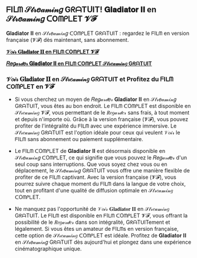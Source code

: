 ## ᖴIᒪᗰ 𝒮𝓉𝓇𝑒𝒶𝓂𝒾𝓃𝑔 GᖇᗩTᑌIT! 𝐆𝐥𝐚𝐝𝐢𝐚𝐭𝐨𝐫 𝐈𝐈 en 𝒮𝓉𝓇𝑒𝒶𝓂𝒾𝓃𝑔 ᑕOᗰᑭᒪET 𝓥𝓕 
𝐆𝐥𝐚𝐝𝐢𝐚𝐭𝐨𝐫 𝐈𝐈 en 𝒮𝓉𝓇𝑒𝒶𝓂𝒾𝓃𝑔 ᑕOᗰᑭᒪET GᖇᗩTᑌIT : regardez le ᖴIᒪᗰ en version française (𝓥𝓕) dès maintenant, sans abonnement.

**[𝒱𝑜𝒾𝓇 𝐆𝐥𝐚𝐝𝐢𝐚𝐭𝐨𝐫 𝐈𝐈 en ᖴIᒪᗰ ᑕOᗰᑭᒪET 𝓥𝓕 ](https://t.co/ADnmACBxOv)**

**[𝑅𝑒𝑔𝒶𝓇𝒹𝑒𝓇 𝐆𝐥𝐚𝐝𝐢𝐚𝐭𝐨𝐫 𝐈𝐈 en ᖴIᒪᗰ ᑕOᗰᑭᒪET 𝒮𝓉𝓇𝑒𝒶𝓂𝒾𝓃𝑔 GᖇᗩTᑌIT](https://t.co/ADnmACBxOv)**

### 𝒱𝑜𝒾𝓇 𝐆𝐥𝐚𝐝𝐢𝐚𝐭𝐨𝐫 𝐈𝐈 en 𝒮𝓉𝓇𝑒𝒶𝓂𝒾𝓃𝑔 GᖇᗩTᑌIT et Profitez du ᖴIᒪᗰ ᑕOᗰᑭᒪET en 𝓥𝓕

- Si vous cherchez un moyen de 𝑅𝑒𝑔𝒶𝓇𝒹𝑒𝓇 𝐆𝐥𝐚𝐝𝐢𝐚𝐭𝐨𝐫 𝐈𝐈 en 𝒮𝓉𝓇𝑒𝒶𝓂𝒾𝓃𝑔 GᖇᗩTᑌIT, vous êtes au bon endroit. Le ᖴIᒪᗰ ᑕOᗰᑭᒪET est disponible en 𝒮𝓉𝓇𝑒𝒶𝓂𝒾𝓃𝑔 𝓥𝓕, vous permettant de le 𝑅𝑒𝑔𝒶𝓇𝒹𝑒𝓇 sans frais, à tout moment et depuis n'importe où. Grâce à la version française (𝓥𝓕), vous pouvez profiter de l'intégralité du ᖴIᒪᗰ avec une expérience immersive. Le 𝒮𝓉𝓇𝑒𝒶𝓂𝒾𝓃𝑔 GᖇᗩTᑌIT est l'option idéale pour ceux qui veulent 𝒱𝑜𝒾𝓇 le ᖴIᒪᗰ sans abonnement ou paiement supplémentaire.

- Le ᖴIᒪᗰ ᑕOᗰᑭᒪET de 𝐆𝐥𝐚𝐝𝐢𝐚𝐭𝐨𝐫 𝐈𝐈 est désormais disponible en 𝒮𝓉𝓇𝑒𝒶𝓂𝒾𝓃𝑔 ᑕOᗰᑭᒪET, ce qui signifie que vous pouvez le 𝑅𝑒𝑔𝒶𝓇𝒹𝑒𝓇 d'un seul coup sans interruptions. Que vous soyez chez vous ou en déplacement, le 𝒮𝓉𝓇𝑒𝒶𝓂𝒾𝓃𝑔 GᖇᗩTᑌIT vous offre une manière flexible de profiter de ce ᖴIᒪᗰ captivant. Avec la version française (𝓥𝓕), vous pourrez suivre chaque moment du ᖴIᒪᗰ dans la langue de votre choix, tout en profitant d'une qualité de diffusion optimale en 𝒮𝓉𝓇𝑒𝒶𝓂𝒾𝓃𝑔 ᑕOᗰᑭᒪET.

- Ne manquez pas l'opportunité de 𝒱𝑜𝒾𝓇 𝐆𝐥𝐚𝐝𝐢𝐚𝐭𝐨𝐫 𝐈𝐈 en 𝒮𝓉𝓇𝑒𝒶𝓂𝒾𝓃𝑔 GᖇᗩTᑌIT. Le ᖴIᒪᗰ est disponible en ᖴIᒪᗰ ᑕOᗰᑭᒪET 𝓥𝓕, vous offrant la possibilité de le 𝑅𝑒𝑔𝒶𝓇𝒹𝑒𝓇 dans son intégralité, GᖇᗩTᑌITement et légalement. Si vous êtes un amateur de ᖴIᒪᗰs en version française, cette option de 𝒮𝓉𝓇𝑒𝒶𝓂𝒾𝓃𝑔 ᑕOᗰᑭᒪET est idéale. Profitez de 𝐆𝐥𝐚𝐝𝐢𝐚𝐭𝐨𝐫 𝐈𝐈 en 𝒮𝓉𝓇𝑒𝒶𝓂𝒾𝓃𝑔 GᖇᗩTᑌIT dès aujourd'hui et plongez dans une expérience cinématographique unique.
